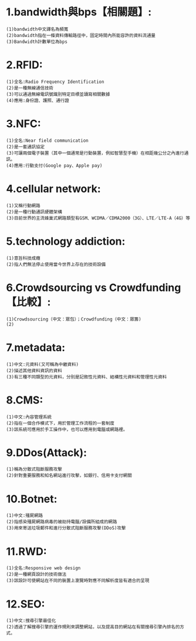 # 1.bandwidth與bps【相關題】:
```
(1)bandwidth中文譯名為頻寬
(2)bandwidth指在一條資料傳輸路徑中，固定時間內所能容許的資料流通量
(3)Bandwidth計數單位為bps
```
# 2.RFID:
```
(1)全名:Radio Frequency Identification
(2)是一種無線通信技術
(3)可以通過無線電訊號識別特定目標並讀寫相關數據
(4)應用:身份證、護照、通行證
```
# 3.NFC:
```
(1)全名:Near field communication
(2)是一套通訊協定
(3)可讓兩個電子裝置（其中一個通常是行動裝置，例如智慧型手機）在相距幾公分之內進行通訊。
(4)應用:行動支付(Google pay、Apple pay)
```
# 4.cellular network:
```
(1)又稱行動網路
(2)是一種行動通訊硬體架構
(3)目前世界的主流蜂巢式網路類型有GSM、WCDMA／CDMA2000（3G）、LTE／LTE-A（4G）等
```
# 5.technology addiction:
```
(1)意旨科技成癮
(2)指人們無法停止使用當今世界上存在的技術設備
```
# 6.Crowdsourcing vs Crowdfunding【比較】:
```
(1)Crowdsourcing（中文：眾包）；Crowdfunding（中文：眾籌)
(2)
```
# 7.metadata:
```
(1)中文:元資料(又可稱為中繼資料)
(2)描述其他資料資訊的資料
(3)有三種不同類型的元資料，分別是記敘性元資料、結構性元資料和管理性元資料
```
# 8.CMS:
```
(1)中文:內容管理系統
(2)指在一個合作模式下，用於管理工作流程的一套制度
(3)該系統可應用於手工操作中，也可以應用到電腦或網路裡。
```
# 9.DDos(Attack):
```
(1)稱為分散式阻斷服務攻擊
(2)針對重要服務和知名網站進行攻擊，如銀行、信用卡支付網關
```
# 10.Botnet:
```
(1)中文:殭屍網路
(2)指感染殭屍網路病毒的被劫持電腦/設備所組成的網路
(3)用來寄送垃圾郵件和進行分散式阻斷服務攻擊(DDoS)攻擊
```
# 11.RWD:
```
(1)全名:Responsive web design
(2)是一種網頁設計的技術做法
(3)該設計可使網站在不同的裝置上瀏覽時對應不同解析度皆有適合的呈現
```
# 12.SEO:
```
(1)中文:搜尋引擎最佳化
(2)透過了解搜尋引擎的運作規則來調整網站，以及提高目的網站在有關搜尋引擎內排名的方式。
